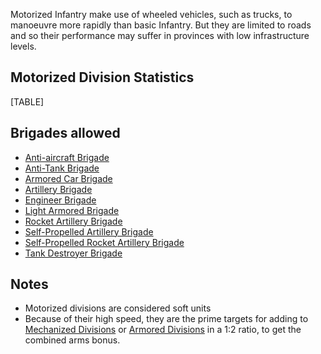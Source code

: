 Motorized Infantry make use of wheeled vehicles, such as trucks, to
manoeuvre more rapidly than basic Infantry. But they are limited to
roads and so their performance may suffer in provinces with low
infrastructure levels.

##  Motorized Division Statistics 

[TABLE]

##  Brigades allowed 

-   [Anti-aircraft
    Brigade](/wiki/Anti-aircraft_Brigade "Anti-aircraft Brigade")
-   [Anti-Tank Brigade](/wiki/Anti-Tank_Brigade "Anti-Tank Brigade")
-   [Armored Car
    Brigade](/wiki/Armored_Car_Brigade "Armored Car Brigade")
-   [Artillery Brigade](/wiki/Artillery_Brigade "Artillery Brigade")
-   [Engineer Brigade](/wiki/Engineer_Brigade "Engineer Brigade")
-   [Light Armored
    Brigade](/wiki/Light_Armored_Brigade "Light Armored Brigade")
-   [Rocket Artillery
    Brigade](/wiki/Rocket_Artillery_Brigade "Rocket Artillery Brigade")
-   [Self-Propelled Artillery
    Brigade](/wiki/Self-Propelled_Artillery_Brigade "Self-Propelled Artillery Brigade")
-   [Self-Propelled Rocket Artillery
    Brigade](/wiki/Self-Propelled_Rocket_Artillery_Brigade "Self-Propelled Rocket Artillery Brigade")
-   [Tank Destroyer
    Brigade](/wiki/Tank_Destroyer_Brigade "Tank Destroyer Brigade")

##  Notes 

-   Motorized divisions are considered soft units
-   Because of their high speed, they are the prime targets for adding
    to [Mechanized
    Divisions](/wiki/Mechanized_Division "Mechanized Division") or
    [Armored Divisions](/wiki/Armored_Division "Armored Division") in a
    1:2 ratio, to get the combined arms bonus.
